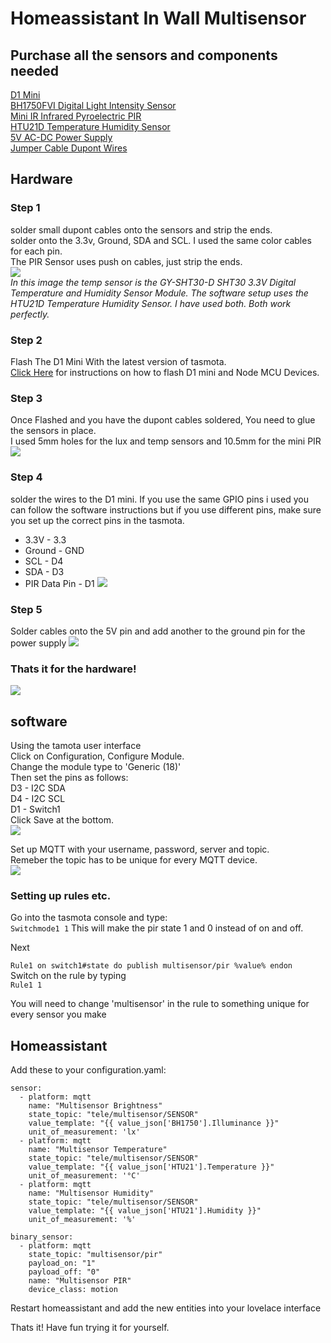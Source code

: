# Homeassistant In Wall Multisensor

## Purchase all the sensors and components needed
[D1 Mini](https://banggood.app.link/DMaosBzjDZ)  
[BH1750FVI Digital Light Intensity Sensor](https://banggood.app.link/8EDHRH6iDZ)  
[Mini IR Infrared Pyroelectric PIR](https://banggood.app.link/Tg1R2iFjDZ)  
[HTU21D Temperature Humidity Sensor](https://banggood.app.link/6JE5LxJjDZ)  
[5V AC-DC Power Supply](https://banggood.app.link/yqQWaiOjDZ)  
[Jumper Cable Dupont Wires](https://banggood.app.link/BBVZeTXjDZ)  

## Hardware
### Step 1
solder small dupont cables onto the sensors and strip the ends.    
solder onto the 3.3v, Ground, SDA and SCL. I used the same color cables for each pin.  
The PIR Sensor uses push on cables, just strip the ends.  
![](images/1.jpeg)  
*In this image the temp sensor is the GY-SHT30-D SHT30 3.3V Digital Temperature and Humidity Sensor Module. The software setup uses the HTU21D Temperature Humidity Sensor. I have used both. Both work perfectly.*

### Step 2
Flash The D1 Mini With the latest version of tasmota.  
[Click Here](https://github.com/arendst/Sonoff-Tasmota/wiki/Flashing) for instructions on how to flash D1 mini and Node MCU Devices.

### Step 3
Once Flashed and you have the dupont cables soldered, You need to glue the sensors in place.  
I used 5mm holes for the lux and temp sensors and 10.5mm for the mini PIR
![](images/2.jpeg)

### Step 4
solder the wires to the D1 mini.
If you use the same GPIO pins i used you can follow the software instructions but if you use different pins, make sure you set up the correct pins in the tasmota.  
* 3.3V - 3.3
* Ground - GND
* SCL - D4
* SDA - D3
* PIR Data Pin - D1
![](images/4.jpeg)

### Step 5
Solder cables onto the 5V pin and add another to the ground pin for the power supply
![](images/5.jpeg)

### Thats it for the hardware!
![](images/3.jpeg)

## software

Using the tamota user interface  
Click on Configuration, Configure Module.  
Change the module type to 'Generic (18)'  
Then set the pins as follows:  
D3 - I2C SDA  
D4 - I2C SCL  
D1 - Switch1  
Click Save at the bottom.  
![](images/6.png)

Set up MQTT with your username, password, server and topic.  
Remeber the topic has to be unique for every MQTT device.  
![](images/7.png)

### Setting up rules etc.
Go into the tasmota console and type:  
`Switchmode1 1` This will make the pir state 1 and 0 instead of on and off.  

Next

`Rule1 on switch1#state do publish multisensor/pir %value% endon`  
Switch on the rule by typing  
`Rule1 1`  

You will need to change 'multisensor' in the rule to something unique for every sensor you make

## Homeassistant

Add these to your configuration.yaml:
```
sensor:
  - platform: mqtt
    name: "Multisensor Brightness"
    state_topic: "tele/multisensor/SENSOR"
    value_template: "{{ value_json['BH1750'].Illuminance }}"
    unit_of_measurement: 'lx'
  - platform: mqtt
    name: "Multisensor Temperature"
    state_topic: "tele/multisensor/SENSOR"
    value_template: "{{ value_json['HTU21'].Temperature }}"
    unit_of_measurement: '°C'
  - platform: mqtt
    name: "Multisensor Humidity"
    state_topic: "tele/multisensor/SENSOR"
    value_template: "{{ value_json['HTU21'].Humidity }}"
    unit_of_measurement: '%'
```
```
binary_sensor:
  - platform: mqtt
    state_topic: "multisensor/pir"
    payload_on: "1"
    payload_off: "0"
    name: "Multisensor PIR"
    device_class: motion
```
Restart homeassistant and add the new entities into your lovelace interface

Thats it! Have fun trying it for yourself.
